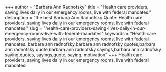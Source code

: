 +++
author = "Barbara Ann Radnofsky"
title = "Health care providers, saving lives daily in our emergency rooms, live with federal mandates."
description = "the best Barbara Ann Radnofsky Quote: Health care providers, saving lives daily in our emergency rooms, live with federal mandates."
slug = "health-care-providers-saving-lives-daily-in-our-emergency-rooms-live-with-federal-mandates"
keywords = "Health care providers, saving lives daily in our emergency rooms, live with federal mandates.,barbara ann radnofsky,barbara ann radnofsky quotes,barbara ann radnofsky quote,barbara ann radnofsky sayings,barbara ann radnofsky saying,quotes, sayings,quote, saying, motivation"
+++
Health care providers, saving lives daily in our emergency rooms, live with federal mandates.
